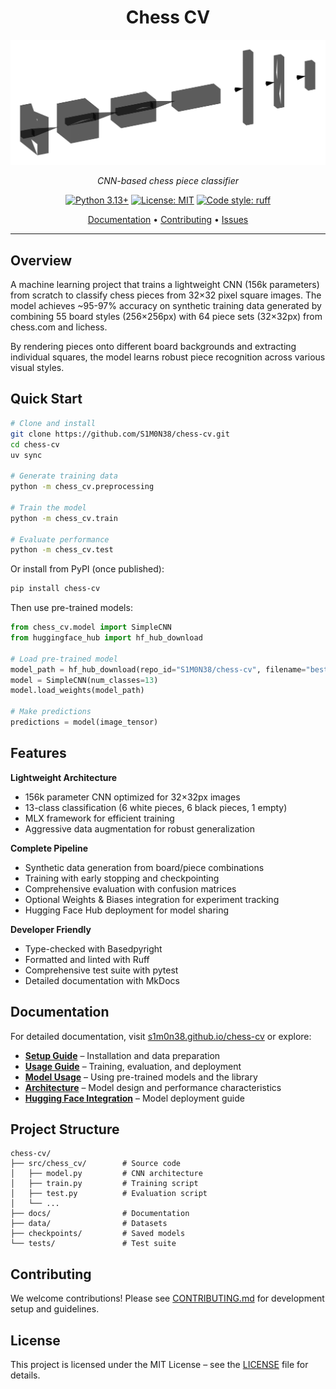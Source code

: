 <div align="center">

# Chess CV

<img src="docs/assets/model.svg" alt="Model Architecture" width="600">

*CNN-based chess piece classifier*

[![Python 3.13+](https://img.shields.io/badge/python-3.13+-blue.svg)](https://www.python.org/downloads/)
[![License: MIT](https://img.shields.io/badge/License-MIT-yellow.svg)](https://opensource.org/licenses/MIT)
[![Code style: ruff](https://img.shields.io/badge/code%20style-ruff-000000.svg)](https://github.com/astral-sh/ruff)

[Documentation](https://s1m0n38.github.io/chess-cv/) • [Contributing](CONTRIBUTING.md) • [Issues](https://github.com/S1M0N38/chess-cv/issues)

</div>

---

## Overview

A machine learning project that trains a lightweight CNN (156k parameters) from scratch to classify chess pieces from 32×32 pixel square images. The model achieves ~95-97% accuracy on synthetic training data generated by combining 55 board styles (256×256px) with 64 piece sets (32×32px) from chess.com and lichess.

By rendering pieces onto different board backgrounds and extracting individual squares, the model learns robust piece recognition across various visual styles.

## Quick Start

```bash
# Clone and install
git clone https://github.com/S1M0N38/chess-cv.git
cd chess-cv
uv sync

# Generate training data
python -m chess_cv.preprocessing

# Train the model
python -m chess_cv.train

# Evaluate performance
python -m chess_cv.test
```

Or install from PyPI (once published):

```bash
pip install chess-cv
```

Then use pre-trained models:

```python
from chess_cv.model import SimpleCNN
from huggingface_hub import hf_hub_download

# Load pre-trained model
model_path = hf_hub_download(repo_id="S1M0N38/chess-cv", filename="best_model.safetensors")
model = SimpleCNN(num_classes=13)
model.load_weights(model_path)

# Make predictions
predictions = model(image_tensor)
```

## Features

**Lightweight Architecture**

- 156k parameter CNN optimized for 32×32px images
- 13-class classification (6 white pieces, 6 black pieces, 1 empty)
- MLX framework for efficient training
- Aggressive data augmentation for robust generalization

**Complete Pipeline**

- Synthetic data generation from board/piece combinations
- Training with early stopping and checkpointing
- Comprehensive evaluation with confusion matrices
- Optional Weights & Biases integration for experiment tracking
- Hugging Face Hub deployment for model sharing

**Developer Friendly**

- Type-checked with Basedpyright
- Formatted and linted with Ruff
- Comprehensive test suite with pytest
- Detailed documentation with MkDocs

## Documentation

For detailed documentation, visit [s1m0n38.github.io/chess-cv](https://s1m0n38.github.io/chess-cv/) or explore:

- **[Setup Guide](https://s1m0n38.github.io/chess-cv/setup/)** – Installation and data preparation
- **[Usage Guide](https://s1m0n38.github.io/chess-cv/usage/)** – Training, evaluation, and deployment
- **[Model Usage](https://s1m0n38.github.io/chess-cv/inference/)** – Using pre-trained models and the library
- **[Architecture](https://s1m0n38.github.io/chess-cv/architecture/)** – Model design and performance characteristics
- **[Hugging Face Integration](https://s1m0n38.github.io/chess-cv/HUGGINGFACE_INTEGRATION/)** – Model deployment guide

## Project Structure

```
chess-cv/
├── src/chess_cv/        # Source code
│   ├── model.py         # CNN architecture
│   ├── train.py         # Training script
│   ├── test.py          # Evaluation script
│   └── ...
├── docs/                # Documentation
├── data/                # Datasets
├── checkpoints/         # Saved models
└── tests/               # Test suite
```

## Contributing

We welcome contributions! Please see [CONTRIBUTING.md](CONTRIBUTING.md) for development setup and guidelines.

## License

This project is licensed under the MIT License – see the [LICENSE](LICENSE) file for details.
